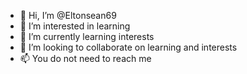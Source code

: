 - 👋 Hi, I’m @Eltonsean69
- 👀 I’m interested in learning
- 🌱 I’m currently learning interests
- 💞️ I’m looking to collaborate on learning and interests
- 📫 You do not need to reach me

<!---
Eltonsean69/Eltonsean69 is a ✨ special ✨ repository because its `README.md` (this file) appears on your GitHub profile.
You can click the Preview link to take a look at your changes.
--->
